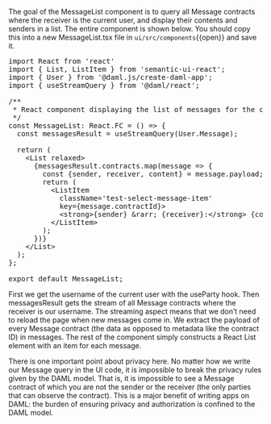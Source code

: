The goal of the MessageList component is to query all Message contracts where the receiver is the current user, and display their contents and senders in a list. The entire component is shown below. You should copy this into a new MessageList.tsx file in `ui/src/components`{{open}} and save it.

<pre class="file" data-target="clipboard">
import React from 'react'
import { List, ListItem } from 'semantic-ui-react';
import { User } from '@daml.js/create-daml-app';
import { useStreamQuery } from '@daml/react';

/**
 * React component displaying the list of messages for the current user.
 */
const MessageList: React.FC = () =&gt; {
  const messagesResult = useStreamQuery(User.Message);

  return (
    &lt;List relaxed&gt;
      {messagesResult.contracts.map(message =&gt; {
        const {sender, receiver, content} = message.payload;
        return (
          &lt;ListItem
            className='test-select-message-item'
            key={message.contractId}&gt;
            &lt;strong&gt;{sender} &amp;rarr; {receiver}:&lt;/strong&gt; {content}
          &lt;/ListItem&gt;
        );
      })}
    &lt;/List&gt;
  );
};

export default MessageList;
</pre>

First we get the username of the current user with the useParty hook. Then messagesResult gets the stream of all Message contracts where the receiver is our username. The streaming aspect means that we don’t need to reload the page when new messages come in. We extract the payload of every Message contract (the data as opposed to metadata like the contract ID) in messages. The rest of the component simply constructs a React List element with an item for each message.

There is one important point about privacy here. No matter how we write our Message query in the UI code, it is impossible to break the privacy rules given by the DAML model. That is, it is impossible to see a Message contract of which you are not the sender or the receiver (the only parties that can observe the contract). This is a major benefit of writing apps on DAML: the burden of ensuring privacy and authorization is confined to the DAML model.

